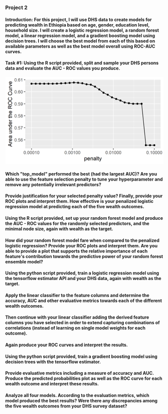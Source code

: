 ### Project 2

#### Introduction: For this project, I will use DHS data to create models for predicting wealth in Ethiopia based on age, gender, education level, household size. I will create a logistic regression model, a random forest model, a linear regression model, and a gradient boosting model using decision trees. I will choose the best model from each of this based on available parameters as well as the best model overall using ROC-AUC curves.
#### Task #1: Using the R script provided, split and sample your DHS persons data and evaluate the AUC - ROC values you produce. 
![plot](lr_plot.png)
#### Which "top_model" performed the best (had the largest AUC)? Are you able to use the feature selection penalty to tune your hyperparameter and remove any potentially irrelevant predictors? 
#### Provide justification for your selected penalty value? Finally, provide your ROC plots and interpret them. How effective is your penalized logistic regression model at predicting each of the five wealth outcomes.

#### Using the R script provided, set up your random forest model and produce the AUC - ROC values for the randomly selected predictors, and the minimal node size, again with wealth as the target. 
#### How did your random forest model fare when compared to the penalized logistic regression? Provide your ROC plots and interpret them. Are you able to provide a plot that supports the relative importance of each feature's contribution towards the predictive power of your random forest ensemble model?

#### Using the python script provided, train a logistic regression model using the tensorflow estimator API and your DHS data, again with wealth as the target. 
#### Apply the linear classifier to the feature columns and determine the accuracy, AUC and other evaluative metrics towards each of the different wealth outcomes. 
#### Then continue with your linear classifier adding the derived feature columns you have selected in order to extend capturing combinations of correlations (instead of learning on single model weights for each outcome). 
#### Again produce your ROC curves and interpret the results.

#### Using the python script provided, train a gradient boosting model using decision trees with the tensorflow estimator. 
#### Provide evaluative metrics including a measure of accuracy and AUC. Produce the predicted probabilities plot as well as the ROC curve for each wealth outcome and interpret these results.

#### Analyze all four models. According to the evaluation metrics, which model produced the best results? Were there any discrepancies among the five wealth outcomes from your DHS survey dataset?
